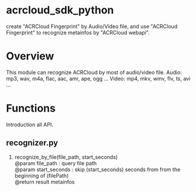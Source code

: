 # acrcloud_sdk_python
create "ACRCloud Fingerprint" by Audio/Video file, and use "ACRCloud Fingerprint" to recognize metainfos by "ACRCloud webapi".

# Overview
This module can recognize ACRCloud by most of audio/video file.
      Audio: mp3, wav, m4a, flac, aac, amr, ape, ogg ...
      Video: mp4, mkv, wmv, flv, ts, avi ...
      
# Functions
Introduction all API.
## recognizer.py
1. recognize_by_file(file_path, start_seconds) <br>
      @param file_path : query file path <br>
      @param start_seconds : skip (start_seconds) seconds from from the beginning of (filePath) <br>
      @return result metainfos <br>

